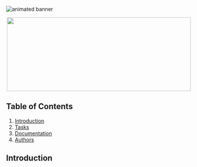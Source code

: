 ![animated banner](SimpleShellBanner.gif/SimpleShellBanner.gif)
<p align="center">
  <img src="SimpleShellBanner.gif/SimpleShellBanner.gif" width="500" height="200">
</p>


## Table of Contents
1. [Introduction](#introduction)
2. [Tasks](#tasks)
3. [Documentation](#documentation)
4. [Authors](#authors)

## Introduction
